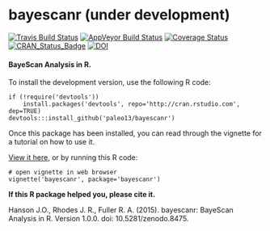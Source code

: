 bayescanr (under development)
============

[![Travis Build Status](https://img.shields.io/travis/paleo13/bayescanr/master.svg?label=Mac%20OSX%20%26%20Linux)](https://travis-ci.org/paleo13/bayescanr)
[![AppVeyor Build Status](https://img.shields.io/appveyor/ci/paleo13/bayescanr/master.svg?label=Windows)](https://ci.appveyor.com/project/paleo13/bayescanr)
[![Coverage Status](https://codecov.io/github/paleo13/bayescanr/coverage.svg?branch=master)](https://codecov.io/github/paleo13/bayescanr?branch=master)
[![CRAN_Status_Badge](http://www.r-pkg.org/badges/version/bayescanr)](http://cran.r-project.org/package=bayescanr)
[![DOI](https://zenodo.org/badge/18940/paleo13/bayescanr.svg)](https://zenodo.org/badge/latestdoi/18940/paleo13/bayescanr)

#### BayeScan Analysis in R.

To install the development version, use the following R code:

```
if (!require('devtools'))
	install.packages('devtools', repo='http://cran.rstudio.com', dep=TRUE)
devtools:::install_github('paleo13/bayescanr')
```

Once this package has been installed, you can read through the vignette for a tutorial on how to use it.

[View it here](https://github.com/paleo13/bayescanr/raw/master/inst/doc/bayescanr.pdf), or by running this R code:

```
# open vignette in web browser
vignette('bayescanr', package='bayescanr')
```

**If this R package helped you, please cite it.**

Hanson J.O., Rhodes J. R., Fuller R. A. (2015). bayescanr: BayeScan Analysis in R. Version 1.0.0. doi: 10.5281/zenodo.8475.

	